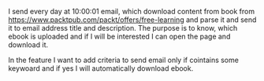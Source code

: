I send every day at 10:00:01 email, which download content from book from https://www.packtpub.com/packt/offers/free-learning and parse it and send it to email address title and description. The purpose is to know, which ebook is uploaded and if I will be interested I can open the page and download it.

In the feature I want to add criteria to send email only if cointains some keywoard and if yes I will automatically download ebook.
